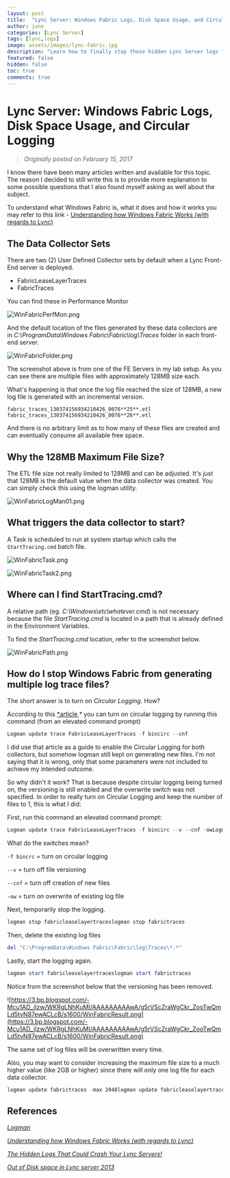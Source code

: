 ```yaml
---
layout: post
title:  "Lync Server: Windows Fabric Logs, Disk Space Usage, and Circular Logging"
author: june
categories: [Lync Server]
tags: [lync,logs]
image: assets/images/lync-fabric.jpg
description: "Learn how to finally stop those hidden Lync Server logs from killing you disk space."
featured: false
hidden: false
toc: true
comments: true
---
```


# Lync Server: Windows Fabric Logs, Disk Space Usage, and Circular Logging

> *Originally posted on February 15, 2017*

I know there have been many articles written and available for this topic. The reason I decided to still write this is to provide more explanation to some possible questions that I also found myself asking as well about the subject.

To understand what Windows Fabric is, what it does and how it works you may refer to this link - [Understanding how Windows Fabric Works (with regards to Lync)](http://masteringlync.com/2013/10/29/understanding-how-windows-fabric-works/)

## The Data Collector Sets

There are two (2) User Defined Collector sets by default when a Lync Front-End server is deployed.

- FabricLeaseLayerTraces
- FabricTraces

You can find these in Performance Monitor

![WinFabricPerfMon.png](/assets/images/WinFabricPerfMon.png)

And the default location of the files generated by these data collectors are in *C:\ProgramData\Windows Fabric\Fabric\log\Traces* folder in each front-end server.

![WinFabricFolder.png](/assets/images/WinFabricFolder.png)

The screenshot above is from one of the FE Servers in my lab setup. As you can see there are multiple files with approximately 128MB size each.

What's happening is that once the log file reached the size of 128MB, a new log file is generated with an incremental version.

```
fabric_traces_130374156934210426_0076**25**.etl
fabric_traces_130374156934210426_0076**26**.etl
```

And there is no arbitrary limit as to how many of these files are created and can eventually consume all available free space.

## Why the 128MB Maximum File Size?

The ETL file size not really limited to 128MB and can be adjusted. It's just that 128MB is the default value when the data collector was created. You can simply check this using the logman utility.

![WinFabricLogMan01.png](/assets/images/WinFabricLogMan01.png)

## What triggers the data collector to start?

A Task is scheduled to run at system startup which calls the `StartTracing.cmd` batch file.

![WinFabricTask.png](/assets/images/WinFabricTask.png)

![WinFabricTask2.png](/assets/images/WinFabricTask2.png)

## Where can I find StartTracing.cmd?

A relative path (eg. *C:\Windows\etc\whatever.cmd*) is not necessary because the file *StartTracing.cmd* is located in a path that is already defined in the Environment Variables.

To find the *StartTracing.cmd* location, refer to the screenshot below.

![WinFabricPath.png](/assets/images/WinFabricPath.png)

## How do I stop Windows Fabric from generating multiple log trace files?

The short answer is to turn on *Circular Logging.* How?

According to this [*article](http://flinchbot.com/2014/02/28/the-hidden-logs-that-could-crash-your-lync-servers/),* you can turn on circular logging by running this command (from an elevated command prompt)

```powershell
Logman update trace FabricLeaseLayerTraces -f bincirc --cnf
```

I did use that article as a guide to enable the Circular Logging for both collectors, but somehow logman still kept on generating new files. I'm not saying that it is wrong, only that some parameters were not included to achieve my intended outcome.

So why didn't it work? That is because despite circular logging being turned on, the versioning is still enabled and the overwrite switch was not specified. In order to really turn on Circular Logging and keep the number of files to 1, this is what I did:

First, run this command an elevated command prompt:

```powershell
Logman update trace FabricLeaseLayerTraces -f bincirc --v --cnf -owLogman update trace FabricTraces -f bincirc --v --cnf -ow
```

What do the switches mean?

`-f bincrc` = turn on circular logging

`--v` = turn off file versioning

`--cnf` = turn off creation of new files

`-ow` = turn on overwrite of existing log file

Next, temporarily stop the logging.

```powershell
logman stop fabricleaselayertraceslogman stop fabrictraces
```

Then, delete the existing log files

```powershell
del "C:\ProgramData\Windows Fabric\Fabric\log\Traces\*.*"
```

Lastly, start the logging again.

```powershell
logman start fabricleaselayertraceslogman start fabrictraces
```

Notice from the screenshot below that the versioning has been removed.

![https://3.bp.blogspot.com/-Mcu1AD_jIzw/WKRgLNhKuMI/AAAAAAAAAwA/g5rVScZraWgCkr_ZooTwQmLd5tvN87ewACLcB/s1600/WinFabricResult.png](https://3.bp.blogspot.com/-Mcu1AD_jIzw/WKRgLNhKuMI/AAAAAAAAAwA/g5rVScZraWgCkr_ZooTwQmLd5tvN87ewACLcB/s1600/WinFabricResult.png)

The same set of log files will be overwritten every time.

Also, you may want to consider increasing the maximum file size to a much higher value (like 2GB or higher) since there will only one log file for each data collector.

```powershell
logman update fabrictraces -max 2048logman update fabricleaselayertraces -max 2048
```

## References

[*Logman*](https://docs.microsoft.com/en-us/previous-versions/windows/it-pro/windows-xp/bb490956(v=technet.10)?redirectedfrom=MSDN)

*[Understanding how Windows Fabric Works (with regards to Lync)](https://theargylemvp.com/2013/10/29/understanding-how-windows-fabric-works/)*

*[The Hidden Logs That Could Crash Your Lync Servers!](http://flinchbot.com/2014/02/28/the-hidden-logs-that-could-crash-your-lync-servers/)*

*[Out of Disk space in Lync server 2013](https://social.technet.microsoft.com/wiki/contents/articles/29408.out-of-disk-space-in-lync-server-2013.aspx)*